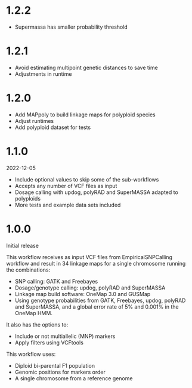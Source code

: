 # 1.2.2

* Supermassa has smaller probability threshold	

# 1.2.1

* Avoid estimating multipoint genetic distances to save time
* Adjustments in runtime

# 1.2.0

* Add MAPpoly to build linkage maps for polyploid species
* Adjust runtimes 
* Add polyploid dataset for tests

# 1.1.0

2022-12-05

* Include optional values to skip some of the sub-workflows
* Accepts any number of VCF files as input
* Dosage calling with updog, polyRAD and SuperMASSA adapted to polyploids
* More tests and example data sets included

# 1.0.0

Initial release

This workflow receives as input VCF files from EmpiricalSNPCalling workflow and result in 34 linkage maps for a single chromosome running the combinations:

* SNP calling: GATK and Freebayes
* Dosage/genotype calling: updog, polyRAD and SuperMASSA
* Linkage map build software: OneMap 3.0 and GUSMap
* Using genotype probabilities from GATK, Freebayes, updog, polyRAD and SuperMASSA, and a global error rate of 5% and 0.001% in the OneMap HMM.

It also has the options to:

* Include or not multiallelic (MNP) markers
* Apply filters using VCFtools

This workflow uses:

* Diploid bi-parental F1 population
* Genomic positions for markers order
* A single chromosome from a reference genome

